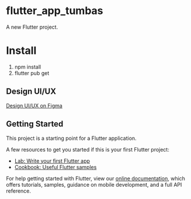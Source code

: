 # flutter_app_tumbas

A new Flutter project.

# Install 

1. npm install
2. flutter pub get

## Design UI/UX

<a href="https://www.figma.com/file/KqZcU5m3GMxAHwgFkvCONz/ECOMMERCE?node-id=0%3A1" target="_blank">Design UI/UX on Figma</a>

## Getting Started

This project is a starting point for a Flutter application.

A few resources to get you started if this is your first Flutter project:

- [Lab: Write your first Flutter app](https://flutter.dev/docs/get-started/codelab)
- [Cookbook: Useful Flutter samples](https://flutter.dev/docs/cookbook)

For help getting started with Flutter, view our
[online documentation](https://flutter.dev/docs), which offers tutorials,
samples, guidance on mobile development, and a full API reference.
